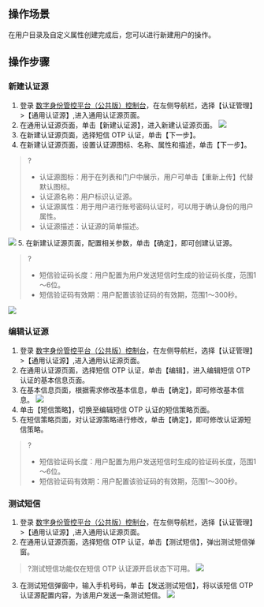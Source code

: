 ## 操作场景
在用户目录及自定义属性创建完成后，您可以进行新建用户的操作。

## 操作步骤
### 新建认证源
1. 登录 [数字身份管控平台（公共版）控制台](https://console.cloud.tencent.com/ciam)，在左侧导航栏，选择【认证管理】>【通用认证源】,进入通用认证源页面。
2. 在通用认证源页面，单击【新建认证源】，进入新建认证源页面。
![](https://main.qcloudimg.com/raw/cac93cbfd835e939665b4d3b450d5bfc.png)
3. 在新建认证源页面，选择短信 OTP 认证，单击【下一步】。
4. 在新建认证源页面，设置认证源图标、名称、属性和描述，单击【下一步】。
>?
>- 认证源图标：用于在列表和门户中展示，用户可单击【重新上传】代替默认图标。
>- 认证源名称：用户标识认证源。
>- 认证源属性：用于用户进行账号密码认证时，可以用于确认身份的用户属性。
>- 认证源描述：认证源的简单描述。
>
![](https://main.qcloudimg.com/raw/4701ffbc5964e85e793e259aadbbf884.png)
5. 在新建认证源页面，配置相关参数，单击【确定】，即可创建认证源。
>?
>- 短信验证码长度：用户配置为用户发送短信时生成的验证码长度，范围1～6位。
>- 短信验证码有效期：用户配置该验证码的有效期，范围1～300秒。
>
![](https://main.qcloudimg.com/raw/1da1d7ba1eae89c9cb2bee38e60185bc.png)

### 编辑认证源
1. 登录 [数字身份管控平台（公共版）控制台](https://console.cloud.tencent.com/ciam)，在左侧导航栏，选择【认证管理】>【通用认证源】,进入通用认证源页面。
2. 在通用认证源页面，选择短信 OTP 认证，单击【编辑】，进入编辑短信 OTP 认证的基本信息页面。
3. 在基本信息页面，根据需求修改基本信息，单击【确定】，即可修改基本信息。
![](https://main.qcloudimg.com/raw/fa7fc6ecea2df7ee70c41cd8f016918b.png)
4. 单击【短信策略】，切换至编辑短信 OTP 认证的短信策略页面。
5. 在短信策略页面，对认证源策略进行修改，单击【确定】，即可修改认证源短信策略。
>?
>- 短信验证码长度：用户配置为用户发送短信时生成的验证码长度，范围1～6位。
>- 短信验证码有效期：用户配置该验证码的有效期，范围1～300秒。


### 测试短信
1. 登录 [数字身份管控平台（公共版）控制台](https://console.cloud.tencent.com/ciam)，在左侧导航栏，选择【认证管理】>【通用认证源】,进入通用认证源页面。
2. 在通用认证源页面，选择短信 OTP 认证，单击【测试短信】，弹出测试短信弹窗。
>?测试短信功能仅在短信 OTP 认证源开启状态下可用。
![](https://main.qcloudimg.com/raw/c5101afeff25916b6d4bdef9e937e690.png)
3. 在测试短信弹窗中，输入手机号码，单击【发送测试短信】，将以该短信 OTP 认证源配置内容，为该用户发送一条测试短信。
![](https://main.qcloudimg.com/raw/56ea3241730b5fd69d01530d83095b1a.png)
